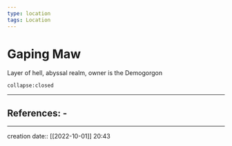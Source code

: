 ```yaml
---
type: location
tags: Location
---
```


# Gaping Maw 
Layer of hell, abyssal realm, owner is the Demogorgon
```ad-ooc
collapse:closed
```

___ 
## References: - 
--- 
creation date:: [[2022-10-01]] 20:43